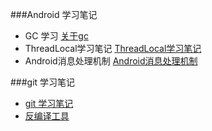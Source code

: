 
###Android 学习笔记

- GC 学习  [关于gc](https://github.com/rainbowr55/learngit/blob/master/gc%2Bprocess.md)
- ThreadLocal学习笔记  [ThreadLocal学习笔记](https://github.com/rainbowr55/learngit/blob/master/threadLocal.md)
- Android消息处理机制  [Android消息处理机制](https://github.com/rainbowr55/learngit/blob/master/android-thread.md)

###git 学习笔记
- [git 学习笔记 ](https://github.com/rainbowr55/learngit/blob/master/git_learn.md)
- [反编译工具](https://github.com/rainbowr55/learngit/blob/master/learn_list.md)
